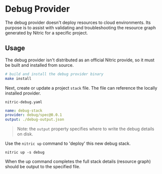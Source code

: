 # Debug Provider

The debug provider doesn't deploy resources to cloud environments. Its purpose is to
assist with validating and troubleshooting the resource graph generated by Nitric for a
specific project.

## Usage

The debug provider isn't distributed as an official Nitric provide, so it must be built and installed from source.

```bash
# build and install the debug provider binary
make install
```

Next, create or update a project `stack` file. The file can reference the locally installed provider.

`nitric-debug.yaml`
```yaml
name: debug-stack
provider: debug/spec@0.0.1
output: ./debug-output.json
```

> Note: the `output` property specifies where to write the debug details on disk.

Use the `nitric up` command to 'deploy' this new debug stack.

```
nitric up -s debug
```

When the up command completes the full stack details (resource graph) should be output to the specified file.
